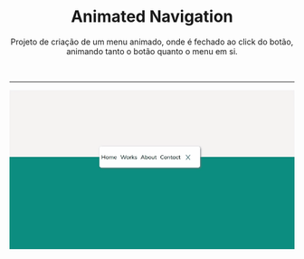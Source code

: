 <h1 align="center"> Animated Navigation </h1>

<p align="center"> Projeto de criação de um menu animado, onde é fechado ao click do botão, animando tanto o botão quanto o menu em si.</p>

</br> <hr>

<p align = "center"><img src= "./.github/Animated Navigation.gif"></p>
